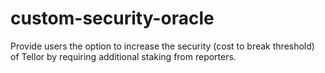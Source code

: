# custom-security-oracle
Provide users the option to increase the security (cost to break threshold) of Tellor by requiring additional staking from reporters.
